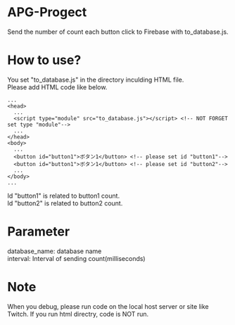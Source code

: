 # APG-Progect
Send the number of count each button click to Firebase with to_database.js.

# How to use?
You set "to_database.js" in the directory inculding HTML file.<br>
Please add HTML code like below.<br>
``` diff_html
...
<head>
  ...
  <script type="module" src="to_database.js"></script> <!-- NOT FORGET set type "module"-->
  ...
</head>
<body>
  ...
  <button id="button1">ボタン1</button> <!-- please set id "button1"-->
  <button id="button1">ボタン1</button> <!-- please set id "button2"-->
  ...
</body>
...
```
Id "button1" is related to button1 count.<br>
Id "button2" is related to button2 count.<br>

# Parameter
database_name: database name<br>
interval: Interval of sending count(milliseconds)

# Note
When you debug, please run code on the local host server or site like Twitch. If you run html directry, code is NOT run.

